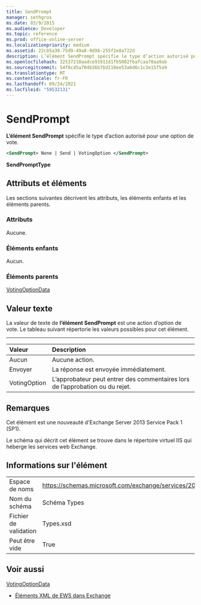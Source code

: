 ```yaml
---
title: SendPrompt
manager: sethgros
ms.date: 03/9/2015
ms.audience: Developer
ms.topic: reference
ms.prod: office-online-server
ms.localizationpriority: medium
ms.assetid: 22cb5a30-75d9-49a8-9d98-255f2e8a722d
description: L’élément SendPrompt spécifie le type d’action autorisé pour une option de vote.
ms.openlocfilehash: 32537210aadce91911d1fb5002fbafcaa70aa9ab
ms.sourcegitcommit: 54f6cd5a704b36b76d110ee53a6d6c1c3e15f5a9
ms.translationtype: MT
ms.contentlocale: fr-FR
ms.lasthandoff: 09/24/2021
ms.locfileid: "59532131"
---
```

# <a name="sendprompt"></a>SendPrompt

**L’élément SendPrompt** spécifie le type d’action autorisé pour une option de vote. 
  
```XML
<SendPrompt> None | Send | VotingOption </SendPrompt>
```

 **SendPromptType**
## <a name="attributes-and-elements"></a>Attributs et éléments

Les sections suivantes décrivent les attributs, les éléments enfants et les éléments parents.
  
### <a name="attributes"></a>Attributs

Aucune.
  
### <a name="child-elements"></a>Éléments enfants

Aucun.
  
### <a name="parent-elements"></a>Éléments parents

[VotingOptionData](votingoptiondata.md)
  
## <a name="text-value"></a>Valeur texte

La valeur de texte de **l’élément SendPrompt** est une action d’option de vote. Le tableau suivant répertorie les valeurs possibles pour cet élément. 
  
****

|**Valeur**|**Description**|
|:-----|:-----|
|Aucun  <br/> |Aucune action.  <br/> |
|Envoyer  <br/> |La réponse est envoyée immédiatement.  <br/> |
|VotingOption  <br/> |L’approbateur peut entrer des commentaires lors de l’approbation ou du rejet.  <br/> |
   
## <a name="remarks"></a>Remarques

Cet élément est une nouveauté d'Exchange Server 2013 Service Pack 1 (SP1).
  
Le schéma qui décrit cet élément se trouve dans le répertoire virtuel IIS qui héberge les services web Exchange.
  
## <a name="element-information"></a>Informations sur l'élément

|||
|:-----|:-----|
|Espace de noms  <br/> |https://schemas.microsoft.com/exchange/services/2006/types  <br/> |
|Nom du schéma  <br/> |Schéma Types  <br/> |
|Fichier de validation  <br/> |Types.xsd  <br/> |
|Peut être vide  <br/> |True  <br/> |
   
## <a name="see-also"></a>Voir aussi



[VotingOptionData](votingoptiondata.md)


- [Éléments XML de EWS dans Exchange](ews-xml-elements-in-exchange.md)

